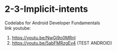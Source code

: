 # 2-3-Implicit-intents
Codelabs for Android Developer Fundamentals <br>
link youtube:
1. https://youtu.be/NwGj9o0MRnI
2. https://youtu.be/5abFMRzgEv4 (TEST ANDROID)
